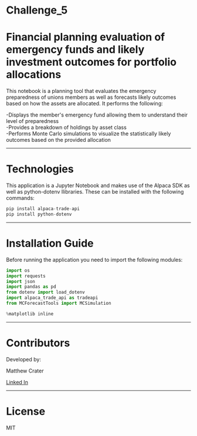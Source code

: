 # Challenge_5

# **Financial planning evaluation of emergency funds and likely investment outcomes for portfolio allocations**

This notebook is a planning tool that evaluates the emergency preparedness of unions members as well as forecasts likely outcomes based on how the assets are allocated. It performs the following:

-Displays the member's emergency fund allowing them to understand their level of preparedness  
-Provides a breakdown of holdings by asset class   
-Performs Monte Carlo simulations to visualize the statistically likely outcomes based on the provided allocation  

---

# **Technologies**

This application is a Jupyter Notebook and makes use of the Alpaca SDK as well as python-dotenv llibraries. These can be installed with the following commands: 

```python
pip install alpaca-trade-api
pip install python-dotenv
```

---

# **Installation Guide**

Before running the application you need to import the following modules:
```python
import os
import requests
import json
import pandas as pd
from dotenv import load_dotenv
import alpaca_trade_api as tradeapi
from MCForecastTools import MCSimulation

%matplotlib inline
```

---

# **Contributors**

Developed by:

Matthew Crater

[Linked In](https://www.linkedin.com/in/matt-crater/)

---

# **License**

MIT